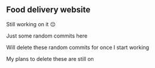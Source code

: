 ## Food delivery website 

Still working on it 😔 

Just some random commits here

Will delete these random commits for once I start working 

My plans to delete these are still on
